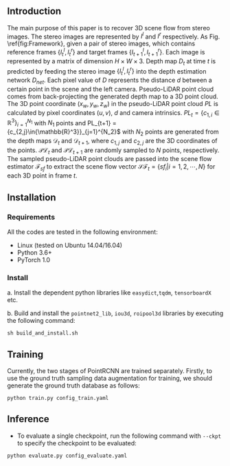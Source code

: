  ## Introduction
The main purpose of this paper is to recover 3D scene flow from stereo images. The stereo images are represented by $I^l$ and $I^r$ respectively. As Fig. \ref{fig:Framework}, given a pair of stereo images, which contains reference frames $\{I_{t}^l, I_{t}^r\}$ and target frames $\{I_{t+1}^l, I_{t+1}^r\}$. Each image is represented by a matrix of dimension $H\times W\times 3$. Depth map $D_t$ at time $t$ is predicted by feeding the stereo image $\{I_{t}^l, I_{t}^r\}$ into the depth estimation network $D_{net}$. Each pixel value of $D$ represents the distance $d$ between a certain point in the scene and the left camera. Pseudo-LiDAR point cloud comes from back-projecting the generated depth map to a 3D point cloud. The 3D point coordinate $(x_w, y_w, z_w)$ in the pseudo-LiDAR point cloud $PL$ is calculated by pixel coordinates $(u, v)$, $d$ and camera intrinsics. $PL_t = \{c_{1,i}\in{\mathbb{R}^3}\}_{i=1}^{N_1}$ with $N_1$ points and PL_{t+1} = \{c_{2,j}\in{\mathbb{R}^3}\}_{j=1}^{N_2}$ with $N_2$ points are generated from the depth maps $\mathcal{D}_t$ and $\mathcal{D}_{t+1}$, where $c_{1,j}$ and $c_{2,j}$ are the 3D coordinates of the points. $\mathcal{PL}_t$ and $\mathcal{PL}_{t+1}$ are randomly sampled to $N$ points, respectively. The sampled pseudo-LiDAR point clouds are passed into the scene flow estimator $\mathcal{F}_{sf}$ to extract the scene flow vector $\mathcal{SF}_t=\{sf_i|i=1,2,\cdots,N\}$ for each 3D point in frame $t$.


## Installation
### Requirements
All the codes are tested in the following environment:
* Linux (tested on Ubuntu 14.04/16.04)
* Python 3.6+
* PyTorch 1.0

### Install


a. Install the dependent python libraries like `easydict`,`tqdm`, `tensorboardX ` etc.

b. Build and install the `pointnet2_lib`, `iou3d`, `roipool3d` libraries by executing the following command:
```shell
sh build_and_install.sh
```


## Training
Currently, the two stages of PointRCNN are trained separately. Firstly, to use the ground truth sampling data augmentation for training, we should generate the ground truth database as follows:
```
python train.py config_train.yaml
```

## Inference
* To evaluate a single checkpoint, run the following command with `--ckpt` to specify the checkpoint to be evaluated:
```
python evaluate.py config_evaluate.yaml
```
